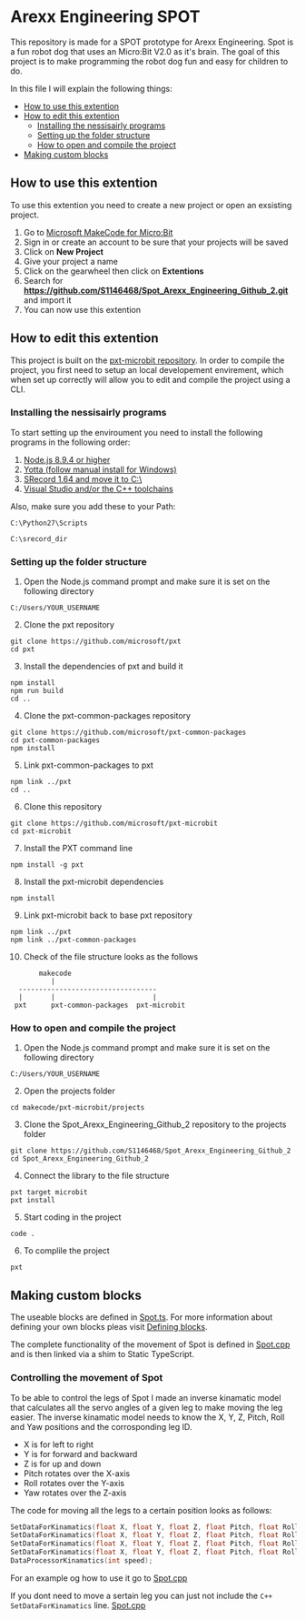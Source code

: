 # Arexx Engineering SPOT

This repository is made for a SPOT prototype for Arexx Engineering.
Spot is a fun robot dog that uses an Micro:Bit V2.0 as it's brain.
The goal of this project is to make programming the robot dog fun and easy for children to do.

In this file I will explain the following things:
* [How to use this extention](README.md#how-to-use-this-extention)
* [How to edit this extention](README.md#how-to-edit-this-extention)
    * [Installing the nessisairly programs](README.md#installing-the-nessisairly-programs)
    * [Setting up the folder structure](README.md#setting-up-the-folder-structure)
    * [How to open and compile the project](README.md#how-to-open-and-compile-the-project)
* [Making custom blocks](README.md#making-custom-blocks)


## How to use this extention

To use this extention you need to create a new project or open an exsisting project.

1. Go to [Microsoft MakeCode for Micro:Bit](https://makecode.microbit.org/)
2. Sign in or create an account to be sure that your projects will be saved
3. Click on **New Project**
4. Give your project a name
5. Click on the gearwheel then click on **Extentions**
6. Search for **https://github.com/S1146468/Spot_Arexx_Engineering_Github_2.git** and import it
7. You can now use this extention


## How to edit this extention

This project is built on the [pxt-microbit repository](https://github.com/microsoft/pxt-microbit.git).
In order to compile the project, you first need to setup an local developement envirement, which when set up correctly will allow you to edit and compile the project using a CLI.


### Installing the nessisairly programs

To start setting up the enviroument you need to install the following programs in the following order:

1. [Node.js 8.9.4 or higher](https://nodejs.org/en)
2. [Yotta (follow manual install for Windows)](http://docs.yottabuild.org/#installing-on-windows)
3. [SRecord 1.64 and move it to C:\ ](https://sourceforge.net/projects/srecord/files/srecord-win32/1.64/)
4. [Visual Studio and/or the C++ toolchains](https://visualstudio.microsoft.com/downloads/)

Also, make sure you add these to your Path:
```
C:\Python27\Scripts
```
```
C:\srecord_dir
```


### Setting up the folder structure

1. Open the Node.js command prompt and make sure it is set on the following directory
```
C:/Users/YOUR_USERNAME
```

2. Clone the pxt repository
```
git clone https://github.com/microsoft/pxt
cd pxt
```

3. Install the dependencies of pxt and build it
```
npm install
npm run build
cd ..
```

4. Clone the pxt-common-packages repository
```
git clone https://github.com/microsoft/pxt-common-packages
cd pxt-common-packages
npm install
```

5. Link pxt-common-packages to pxt
```
npm link ../pxt
cd ..
```

6. Clone this repository
```
git clone https://github.com/microsoft/pxt-microbit
cd pxt-microbit
```

7. Install the PXT command line
```
npm install -g pxt
```

8. Install the pxt-microbit dependencies
```
npm install
```

9. Link pxt-microbit back to base pxt repository
```
npm link ../pxt
npm link ../pxt-common-packages
```

10. Check of the file structure looks as the follows
```
       makecode
          |
  ----------------------------------
  |       |                        |
 pxt      pxt-common-packages  pxt-microbit
```



### How to open and compile the project

1. Open the Node.js command prompt and make sure it is set on the following directory
```
C:/Users/YOUR_USERNAME
```

2. Open the projects folder
``` 
cd makecode/pxt-microbit/projects
```

3. Clone the Spot_Arexx_Engineering_Github_2 repository to the projects folder
```
git clone https://github.com/S1146468/Spot_Arexx_Engineering_Github_2
cd Spot_Arexx_Engineering_Github_2
```

4. Connect the library to the file structure
```
pxt target microbit
pxt install
```

5. Start coding in the project
```
code .
```

6. To complile the project 
``` 
pxt
```


## Making custom blocks

The useable blocks are defined in [Spot.ts](Spot.ts). 
For more information about defining your own blocks pleas visit [Defining blocks](https://makecode.com/defining-blocks).

The complete functionality of the movement of Spot is defined in [Spot.cpp](Spot.cpp) and is then linked via a shim to Static TypeScript.


### Controlling the movement of Spot

To be able to control the legs of Spot I made an inverse kinamatic model that calculates all the servo angles of a given leg to make moving the leg easier.
The inverse kinamatic model needs to know the X, Y, Z, Pitch, Roll and Yaw positions and the corrosponding leg ID.

- X is for left to right
- Y is for forward and backward
- Z is for up and down
- Pitch rotates over the X-axis
- Roll rotates over the Y-axis
- Yaw rotates over the Z-axis

The code for moving all the legs to a certain position looks as follows:
```C++
SetDataForKinamatics(float X, float Y, float Z, float Pitch, float Roll, float Yaw, int leg_ID);
SetDataForKinamatics(float X, float Y, float Z, float Pitch, float Roll, float Yaw, int leg_ID);
SetDataForKinamatics(float X, float Y, float Z, float Pitch, float Roll, float Yaw, int leg_ID);
SetDataForKinamatics(float X, float Y, float Z, float Pitch, float Roll, float Yaw, int leg_ID);
DataProcessorKinamatics(int speed);
```

For an example og how to use it go to [Spot.cpp](Spot.cpp#L254)

If you dont need to move a sertain leg you can just not include the ```C++ SetDataForKinamatics``` line. [Spot.cpp](Spot.cpp#L511)


